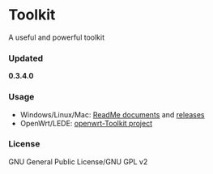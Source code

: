 ﻿Toolkit
=======
A useful and powerful toolkit

### Updated
**0.3.4.0**

### Usage
* Windows/Linux/Mac: [ReadMe documents](https://github.com/chengr28/Toolkit/tree/master/Documents) and [releases](https://github.com/chengr28/Toolkit/releases)
* OpenWrt/LEDE: [openwrt-Toolkit project](https://github.com/wongsyrone/openwrt-Toolkit)

### License
GNU General Public License/GNU GPL v2

